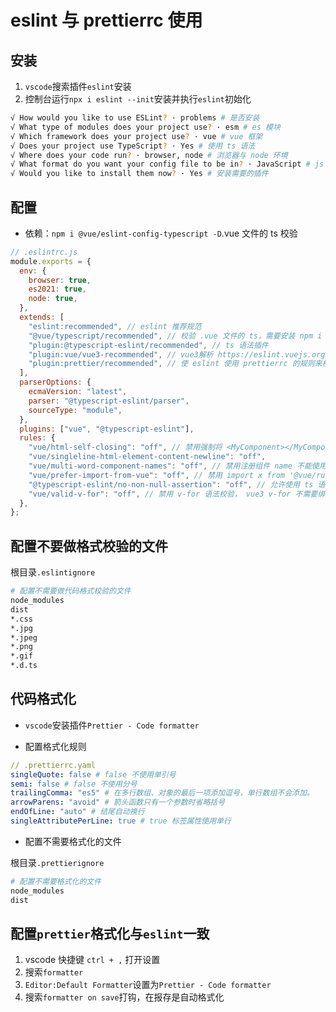 # eslint 与 prettierrc 使用

## 安装

1. `vscode`搜索插件`eslint`安装
2. 控制台运行`npx i eslint --init`安装并执行`eslint`初始化

```sh
√ How would you like to use ESLint? · problems # 是否安装
√ What type of modules does your project use? · esm # es 模块
√ Which framework does your project use? · vue # vue 框架
√ Does your project use TypeScript? · Yes # 使用 ts 语法
√ Where does your code run? · browser, node # 浏览器与 node 环境
√ What format do you want your config file to be in? · JavaScript # js 文件来配置
√ Would you like to install them now? · Yes # 安装需要的插件
```

## 配置

- 依赖：`npm i @vue/eslint-config-typescript -D`.vue 文件的 ts 校验

```js
// .eslintrc.js
module.exports = {
  env: {
    browser: true,
    es2021: true,
    node: true,
  },
  extends: [
    "eslint:recommended", // eslint 推荐规范
    "@vue/typescript/recommended", // 校验 .vue 文件的 ts，需要安装 npm i @vue/eslint-config-typescript -D
    "plugin:@typescript-eslint/recommended", // ts 语法插件
    "plugin:vue/vue3-recommended", // vue3解析 https://eslint.vuejs.org/
    "plugin:prettier/recommended", // 使 eslint 使用 prettierrc 的规则来校验，避免两者之间的格式冲突，添加到数组的最后一个元素覆盖来去除不必要的规则冲突。
  ],
  parserOptions: {
    ecmaVersion: "latest",
    parser: "@typescript-eslint/parser",
    sourceType: "module",
  },
  plugins: ["vue", "@typescript-eslint"],
  rules: {
    "vue/html-self-closing": "off", // 禁用强制将 <MyComponent></MyComponent> 必须使用 <MyComponent/> 的校验
    "vue/singleline-html-element-content-newline": "off",
    "vue/multi-word-component-names": "off", // 禁用注册组件 name 不能使用 大写 的报错
    "vue/prefer-import-from-vue": "off", // 禁用 import x from '@vue/runtime-dom' 包以 @/ 开头的报错
    "@typescript-eslint/no-non-null-assertion": "off", // 允许使用 ts 语法 obj!.a
    "vue/valid-v-for": "off", // 禁用 v-for 语法校验， vue3 v-for 不需要绑定 :key，不禁用会报没有绑定 key 的警告
  },
};
```

## 配置不要做格式校验的文件

根目录`.eslintignore`

```sh
# 配置不需要做代码格式校验的文件
node_modules
dist
*.css
*.jpg
*.jpeg
*.png
*.gif
*.d.ts
```

## 代码格式化

- `vscode`安装插件`Prettier - Code formatter`

- 配置格式化规则

```yaml
// .prettierrc.yaml
singleQuote: false # false 不使用单引号
semi: false # false 不使用分号
trailingComma: "es5" # 在多行数组、对象的最后一项添加逗号，单行数组不会添加。
arrowParens: "avoid" # 箭头函数只有一个参数时省略括号
endOfLine: "auto" # 结尾自动换行
singleAttributePerLine: true # true 标签属性使用单行
```

- 配置不需要格式化的文件

根目录`.prettierignore`

```sh
# 配置不需要格式化的文件
node_modules
dist
```

## 配置`prettier`格式化与`eslint`一致

1. vscode 快捷键 `ctrl + ,` 打开设置
2. 搜索`formatter`
3. `Editor:Default Formatter`设置为`Prettier - Code formatter`
4. 搜索`formatter on save`打钩，在报存是自动格式化
